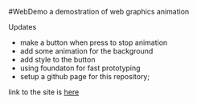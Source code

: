 #WebDemo
a demostration of web graphics animation

Updates
* make a button when press to stop animation
* add some animation for the background
* add style to the button
* using foundaton for fast prototyping
* setup a github page for this repository;

link to the site is [here](https://fnspecter69.github.io/Webdemo/)